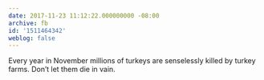 ```yaml
---
date: 2017-11-23 11:12:22.000000000 -08:00
archive: fb
id: '1511464342'
weblog: false
---
```


Every year in November millions of turkeys are senselessly killed by turkey farms. Don’t let them die in vain.
